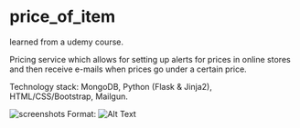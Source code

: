 # price_of_item

learned from a udemy course.

Pricing service which allows for setting up alerts for prices in online stores and then receive e-mails when prices go under a certain price.

Technology stack: MongoDB, Python (Flask & Jinja2), HTML/CSS/Bootstrap, Mailgun.

![screenshots](/readme-files/)
Format: ![Alt Text](url)
